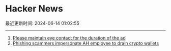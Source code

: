 # Hacker News

最近更新时间: 2024-06-14 01:02:55

--- 
1. [Please maintain eye contact for the duration of the ad](https://twitter.com/soren_iverson/status/1801253187602788424) 
2. [Phishing scammers impersonate AH employee to drain crypto wallets](https://www.web3isgoinggreat.com/single/andreessen-horowitz-phishing) 
